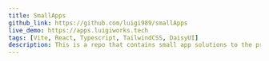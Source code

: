 ```yaml
---
title: SmallApps
github_link: https://github.com/luigi989/smallApps
live_demo: https://apps.luigiworks.tech
tags: [Vite, React, Typescript, TailwindCSS, DaisyUI]
description: This is a repo that contains small app solutions to the problems listed on Apps idea collection
---
```

